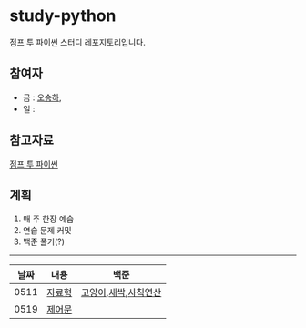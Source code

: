 # study-python
점프 투 파이썬 스터디 레포지토리입니다. 


## 참여자
- 금 : [오승하](https://github.com/AhGnuesHo),
- 일 :


## 참고자료
[점프 투 파이썬](https://wikidocs.net/book/1)

## 계획
1. 매 주 한장 예습
2. 연습 문제 커밋
3. 백준 풀기(?)


____

|날짜|내용|백준|
|------|---|---|
|0511|[자료형](https://wikidocs.net/11)|[고양이](https://www.acmicpc.net/problem/10171),[새싹](https://www.acmicpc.net/problem/25083),[사칙연산](https://www.acmicpc.net/problem/10869)|
|0519|[제어문](https://wikidocs.net/19)|[]()|
